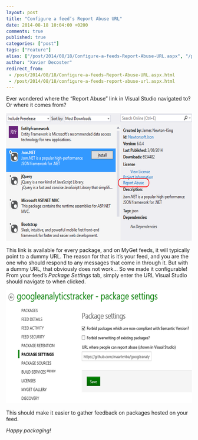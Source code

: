 ```yaml
---
layout: post
title: "Configure a feed’s Report Abuse URL"
date: 2014-08-18 10:04:00 +0200
comments: true
published: true
categories: ["post"]
tags: ["Feature"]
alias: ["/post/2014/08/18/Configure-a-feeds-Report-Abuse-URL.aspx", "/post/2014/08/18/configure-a-feeds-report-abuse-url.aspx"]
author: "Xavier Decoster"
redirect_from:
 - /post/2014/08/18/Configure-a-feeds-Report-Abuse-URL.aspx.html
 - /post/2014/08/18/configure-a-feeds-report-abuse-url.aspx.html
---
```


<p>Ever wondered where the “Report Abuse” link in Visual Studio navigated to? Or where it comes from? </p> <p><a href="/images/image_105.png"><img width="640" height="345" title="Report Abuse URL" style="border: 0px currentColor; padding-top: 0px; padding-right: 0px; padding-left: 0px; display: inline; background-image: none;" alt="Report Abuse URL" src="/images/image_thumb_103.png" border="0"></a></p> <p>This link is available for every package, and on MyGet feeds, it will typically point to a dummy URL. The reason for that is it’s your feed, and you are the one who should respond to any messages that come in through it. But with a dummy URL, that obviously does not work… So we made it configurable! From your feed’s <em>Package Settings</em> tab, simply enter the URL Visual Studio should navigate to when clicked.</p> <p><a href="/images/image_106.png"><img width="640" height="307" title="Configure Report Abuse link" style="border: 0px currentColor; padding-top: 0px; padding-right: 0px; padding-left: 0px; display: inline; background-image: none;" alt="Configure Report Abuse link" src="/images/image_thumb_104.png" border="0"></a></p> <p>This should make it easier to gather feedback on packages hosted on your feed.</p> <p><em>Happy packaging!</em></p>



